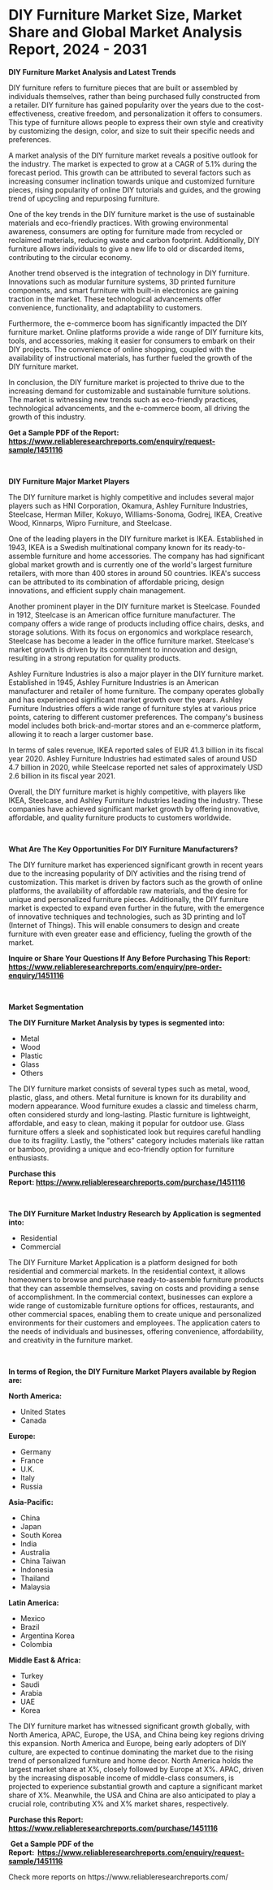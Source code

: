 <p><h1>DIY Furniture Market Size, Market Share and Global Market Analysis Report, 2024 - 2031</h1></p><p><strong>DIY Furniture Market Analysis and Latest Trends</strong></p>
<p><p>DIY furniture refers to furniture pieces that are built or assembled by individuals themselves, rather than being purchased fully constructed from a retailer. DIY furniture has gained popularity over the years due to the cost-effectiveness, creative freedom, and personalization it offers to consumers. This type of furniture allows people to express their own style and creativity by customizing the design, color, and size to suit their specific needs and preferences.</p><p>A market analysis of the DIY furniture market reveals a positive outlook for the industry. The market is expected to grow at a CAGR of 5.1% during the forecast period. This growth can be attributed to several factors such as increasing consumer inclination towards unique and customized furniture pieces, rising popularity of online DIY tutorials and guides, and the growing trend of upcycling and repurposing furniture.</p><p>One of the key trends in the DIY furniture market is the use of sustainable materials and eco-friendly practices. With growing environmental awareness, consumers are opting for furniture made from recycled or reclaimed materials, reducing waste and carbon footprint. Additionally, DIY furniture allows individuals to give a new life to old or discarded items, contributing to the circular economy.</p><p>Another trend observed is the integration of technology in DIY furniture. Innovations such as modular furniture systems, 3D printed furniture components, and smart furniture with built-in electronics are gaining traction in the market. These technological advancements offer convenience, functionality, and adaptability to customers.</p><p>Furthermore, the e-commerce boom has significantly impacted the DIY furniture market. Online platforms provide a wide range of DIY furniture kits, tools, and accessories, making it easier for consumers to embark on their DIY projects. The convenience of online shopping, coupled with the availability of instructional materials, has further fueled the growth of the DIY furniture market.</p><p>In conclusion, the DIY furniture market is projected to thrive due to the increasing demand for customizable and sustainable furniture solutions. The market is witnessing new trends such as eco-friendly practices, technological advancements, and the e-commerce boom, all driving the growth of this industry.</p></p>
<p><strong>Get a Sample PDF of the Report:&nbsp; <a href="https://www.reliableresearchreports.com/enquiry/request-sample/1451116">https://www.reliableresearchreports.com/enquiry/request-sample/1451116</a></strong></p>
<p>&nbsp;</p>
<p><strong>DIY Furniture Major Market Players</strong></p>
<p><p>The DIY furniture market is highly competitive and includes several major players such as HNI Corporation, Okamura, Ashley Furniture Industries, Steelcase, Herman Miller, Kokuyo, Williams-Sonoma, Godrej, IKEA, Creative Wood, Kinnarps, Wipro Furniture, and Steelcase.</p><p>One of the leading players in the DIY furniture market is IKEA. Established in 1943, IKEA is a Swedish multinational company known for its ready-to-assemble furniture and home accessories. The company has had significant global market growth and is currently one of the world's largest furniture retailers, with more than 400 stores in around 50 countries. IKEA's success can be attributed to its combination of affordable pricing, design innovations, and efficient supply chain management.</p><p>Another prominent player in the DIY furniture market is Steelcase. Founded in 1912, Steelcase is an American office furniture manufacturer. The company offers a wide range of products including office chairs, desks, and storage solutions. With its focus on ergonomics and workplace research, Steelcase has become a leader in the office furniture market. Steelcase's market growth is driven by its commitment to innovation and design, resulting in a strong reputation for quality products.</p><p>Ashley Furniture Industries is also a major player in the DIY furniture market. Established in 1945, Ashley Furniture Industries is an American manufacturer and retailer of home furniture. The company operates globally and has experienced significant market growth over the years. Ashley Furniture Industries offers a wide range of furniture styles at various price points, catering to different customer preferences. The company's business model includes both brick-and-mortar stores and an e-commerce platform, allowing it to reach a larger customer base.</p><p>In terms of sales revenue, IKEA reported sales of EUR 41.3 billion in its fiscal year 2020. Ashley Furniture Industries had estimated sales of around USD 4.7 billion in 2020, while Steelcase reported net sales of approximately USD 2.6 billion in its fiscal year 2021.</p><p>Overall, the DIY furniture market is highly competitive, with players like IKEA, Steelcase, and Ashley Furniture Industries leading the industry. These companies have achieved significant market growth by offering innovative, affordable, and quality furniture products to customers worldwide.</p></p>
<p>&nbsp;</p>
<p><strong>What Are The Key Opportunities For DIY Furniture Manufacturers?</strong></p>
<p><p>The DIY furniture market has experienced significant growth in recent years due to the increasing popularity of DIY activities and the rising trend of customization. This market is driven by factors such as the growth of online platforms, the availability of affordable raw materials, and the desire for unique and personalized furniture pieces. Additionally, the DIY furniture market is expected to expand even further in the future, with the emergence of innovative techniques and technologies, such as 3D printing and IoT (Internet of Things). This will enable consumers to design and create furniture with even greater ease and efficiency, fueling the growth of the market.</p></p>
<p><strong>Inquire or Share Your Questions If Any Before Purchasing This Report: <a href="https://www.reliableresearchreports.com/enquiry/pre-order-enquiry/1451116">https://www.reliableresearchreports.com/enquiry/pre-order-enquiry/1451116</a></strong></p>
<p>&nbsp;</p>
<p><strong>Market Segmentation</strong></p>
<p><strong>The DIY Furniture Market Analysis by types is segmented into:</strong></p>
<p><ul><li>Metal</li><li>Wood</li><li>Plastic</li><li>Glass</li><li>Others</li></ul></p>
<p><p>The DIY furniture market consists of several types such as metal, wood, plastic, glass, and others. Metal furniture is known for its durability and modern appearance. Wood furniture exudes a classic and timeless charm, often considered sturdy and long-lasting. Plastic furniture is lightweight, affordable, and easy to clean, making it popular for outdoor use. Glass furniture offers a sleek and sophisticated look but requires careful handling due to its fragility. Lastly, the "others" category includes materials like rattan or bamboo, providing a unique and eco-friendly option for furniture enthusiasts.</p></p>
<p><strong>Purchase this Report:&nbsp;<a href="https://www.reliableresearchreports.com/purchase/1451116">https://www.reliableresearchreports.com/purchase/1451116</a></strong></p>
<p>&nbsp;</p>
<p><strong>The DIY Furniture Market Industry Research by Application is segmented into:</strong></p>
<p><ul><li>Residential</li><li>Commercial</li></ul></p>
<p><p>The DIY Furniture Market Application is a platform designed for both residential and commercial markets. In the residential context, it allows homeowners to browse and purchase ready-to-assemble furniture products that they can assemble themselves, saving on costs and providing a sense of accomplishment. In the commercial context, businesses can explore a wide range of customizable furniture options for offices, restaurants, and other commercial spaces, enabling them to create unique and personalized environments for their customers and employees. The application caters to the needs of individuals and businesses, offering convenience, affordability, and creativity in the furniture market.</p></p>
<p>&nbsp;</p>
<p><strong>In terms of Region, the DIY Furniture Market Players available by Region are:</strong></p>
<p>
    <p> <strong> North America: </strong>
        <ul>
            <li>United States</li>
            <li>Canada</li>
        </ul>
        </p> 
    <p> <strong> Europe: </strong>
        <ul>
            <li>Germany</li>
            <li>France</li>
            <li>U.K.</li>
            <li>Italy</li>
            <li>Russia</li>
        </ul>
        </p> 
    <p> <strong> Asia-Pacific: </strong>
        <ul>
            <li>China</li>
            <li>Japan</li>
            <li>South Korea</li>
            <li>India</li>
            <li>Australia</li>
            <li>China Taiwan</li>
            <li>Indonesia</li>
            <li>Thailand</li>
            <li>Malaysia</li>
        </ul>
        </p> 
    <p> <strong> Latin America: </strong>
        <ul>
            <li>Mexico</li>
            <li>Brazil</li>
            <li>Argentina Korea</li>
            <li>Colombia</li>
        </ul>
        </p> 
    <p> <strong> Middle East & Africa: </strong>
        <ul>
            <li>Turkey</li>
            <li>Saudi</li>
            <li>Arabia</li>
            <li>UAE</li>
            <li>Korea</li>
        </ul>
    </p>
    </p>
<p><p>The DIY furniture market has witnessed significant growth globally, with North America, APAC, Europe, the USA, and China being key regions driving this expansion. North America and Europe, being early adopters of DIY culture, are expected to continue dominating the market due to the rising trend of personalized furniture and home decor. North America holds the largest market share at X%, closely followed by Europe at X%. APAC, driven by the increasing disposable income of middle-class consumers, is projected to experience substantial growth and capture a significant market share of X%. Meanwhile, the USA and China are also anticipated to play a crucial role, contributing X% and X% market shares, respectively.</p></p>
<p><strong>Purchase this Report: <a href="https://www.reliableresearchreports.com/purchase/1451116">https://www.reliableresearchreports.com/purchase/1451116</a></strong></p>
<p>&nbsp;<strong>Get a Sample PDF of the Report:&nbsp;&nbsp;<a href="https://www.reliableresearchreports.com/enquiry/request-sample/1451116">https://www.reliableresearchreports.com/enquiry/request-sample/1451116</a></strong></p>
<p><strong></strong></p>
<p>Check more reports on https://www.reliableresearchreports.com/</p>